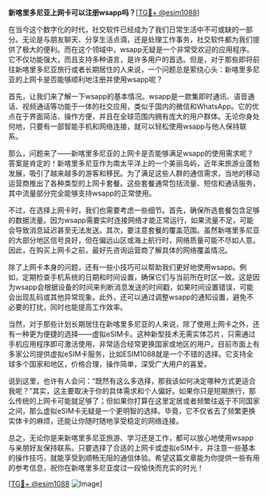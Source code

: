 **新喀里多尼亚上网卡可以注册wsapp吗？**[[TG💪+ @esim1088](https://t.me/s/esim1088)]

在当今这个数字化的时代，社交软件已经成为了我们日常生活中不可或缺的一部分。无论是与朋友聊天、分享生活点滴，还是处理工作事务，社交软件都为我们提供了极大的便利。而在这个领域中，wsapp无疑是一个非常受欢迎的应用程序。它不仅功能强大，而且支持多种语言，是许多用户的首选。但是，对于那些即将前往新喀里多尼亚旅行或者长期居住的人来说，一个问题总是萦绕心头：新喀里多尼亚的上网卡是否能够顺利地注册并使用wsapp呢？

首先，让我们来了解一下wsapp的基本情况。wsapp是一款集即时通讯、语音通话、视频通话等功能于一体的社交应用，类似于国内的微信和WhatsApp。它的优点在于界面简洁、操作方便，并且在全球范围内拥有庞大的用户群体。无论你身处何地，只要有一部智能手机和网络连接，就可以轻松使用wsapp与他人保持联系。

那么，问题来了——新喀里多尼亚的上网卡是否能够满足wsapp的使用需求呢？答案是肯定的！新喀里多尼亚作为南太平洋上的一个美丽岛屿，近年来旅游业蓬勃发展，吸引了越来越多的游客和移民。为了满足这些人群的通信需求，当地的移动运营商推出了各种类型的上网卡套餐。这些套餐通常包括流量、短信和通话服务，其中流量部分完全能够支持wsapp的正常使用。

不过，在选择上网卡时，我们也需要考虑一些细节。首先，确保所选套餐包含足够的数据流量。因为wsapp需要实时连接网络才能正常运行，如果流量不足，可能会导致消息延迟甚至无法发送。其次，要注意套餐的覆盖范围。虽然新喀里多尼亚的大部分地区信号良好，但在偏远山区或海上航行时，网络质量可能不尽如人意。因此，在购买上网卡之前，最好先咨询运营商了解具体的网络覆盖情况。

除了上网卡本身的问题，还有一些小技巧可以帮助我们更好地使用wsapp。例如，定期检查手机系统的日期和时间设置，确保它们与当前所在时区一致。这是因为wsapp会根据设备的时间来判断消息发送的时间戳，如果时间设置错误，可能会出现乱码或其他异常现象。此外，还可以通过调整wsapp的通知设置，避免不必要的打扰，同时也能提高工作效率。

当然，对于那些计划长期居住在新喀里多尼亚的人来说，除了使用上网卡之外，还有一种更为便捷的选择——虚拟eSIM卡。这种新型技术无需实体芯片，只需通过手机应用程序即可激活使用，非常适合经常更换国家或地区的用户。目前市面上有多家公司提供虚拟eSIM卡服务，比如ESIM1088就是一个不错的选择。它支持全球多个国家和地区，价格合理，操作简单，深受广大用户的喜爱。

说到这里，也许有人会问：“既然有这么多选择，那我该如何决定哪种方式更适合我呢？”其实，这主要取决于你的具体需求和个人偏好。如果你只是短期旅行，那么传统的上网卡可能就足够了；但如果你打算在这里定居或者频繁往返于不同国家之间，那么虚拟eSIM卡无疑是一个更明智的选择。毕竟，它不仅省去了频繁更换实体卡的麻烦，还能让你随时随地享受稳定的网络连接。

总之，无论你是来新喀里多尼亚旅游、学习还是工作，都可以放心地使用wsapp与亲朋好友保持联系。只要选择了合适的上网卡或虚拟eSIM卡，并注意一些基本的操作技巧，就能享受到顺畅无阻的通信体验。希望这篇文章能为你提供一些有用的参考信息，祝你在新喀里多尼亚度过一段愉快而充实的时光！

[[TG💪+ @esim1088](https://t.me/s/esim1088) ![Image](https://i.postimg.cc/4NQfJmqS/Snipaste-2025-05-13-00-14-12.png)]